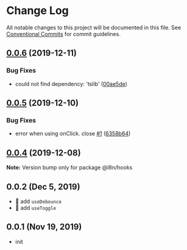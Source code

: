# Change Log

All notable changes to this project will be documented in this file.
See [Conventional Commits](https://conventionalcommits.org) for commit guidelines.

## [0.0.6](https://github.com/lencx/nx/compare/v0.0.5...v0.0.6) (2019-12-11)


### Bug Fixes

* could not find dependency: 'tslib' ([00ae5de](https://github.com/lencx/nx/commit/00ae5dea112714cb806ef0ade8f189697f7a067d))





## [0.0.5](https://github.com/lencx/nx/compare/v0.0.4...v0.0.5) (2019-12-10)


### Bug Fixes

* error when using onClick. close [#1](https://github.com/lencx/nx/issues/1) ([6358b64](https://github.com/lencx/nx/commit/6358b649d545dc8256b8ed75795c5fb860f0102d))





## [0.0.4](https://github.com/lencx/nx/compare/v0.0.3...v0.0.4) (2019-12-08)

**Note:** Version bump only for package @l8n/hooks

## 0.0.2 (Dec 5, 2019)

* 💫 add `useDebounce`
* 💫 add `useToggle`

## 0.0.1 (Nov 19, 2019)

* init
